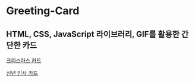 # Greeting-Card
## HTML, CSS, JavaScript 라이브러리, GIF를 활용한 간단한 카드

[크리스마스 카드](https://hwangwongyu.github.io/Greeting-Card/xmas.html) 

[신년 인사 카드](https://hwangwongyu.github.io/Greeting-Card/happy_new_year.html) 
